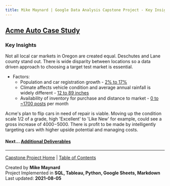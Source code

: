 ```yaml
---
title: Mike Maynard | Google Data Analysis Capstone Project - Key Insights
---
```

## [Acme Auto Case Study](/capstone/)

### Key Insights


Not all local car markets in Oregon are created equal.  Deschutes and Lane county stand out. There is wide disparity between locations so a data driven approach to choosing a target test market is essential.

* Factors:
  - Population and car registration growth - [2% to 17%](growth_table.html)
  - Climate affects vehicle condition and average annual rainfall is widely different - [12 to  89 inches](precip_table.html)
  - Availability of inventory for purchase and distance to market - [0 to ~1700 posts](posting_table.html) per month

Acme's plan to flip cars in need of repair is viable. Moving up the condition scale 1/2 of a grade, high 'Excellent' to 'Like New' for example, could see a gross increase of $4000-$5000. There is profit to be made by intelligently targeting cars with higher upside potential and managing costs.  

#### Next... [Additional Deliverables](deliverables.html)




---
[Capstone Project Home](./) | [Table of Contents](index.html)

Created by **Mike Maynard**<BR>
Project Implemented in **SQL, Tableau, Python, Google Sheets, Markdown**<BR>
Last updated:  **2021-08-05**
